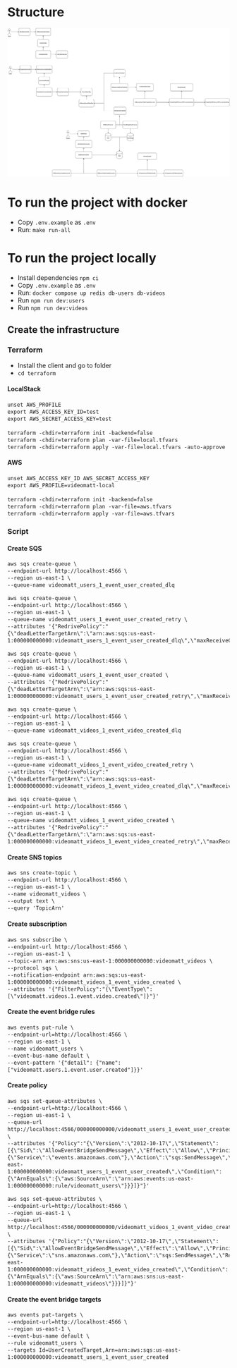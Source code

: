 # Structure

![Videomatt Architecture](videomatt.jpg)

# To run the project with docker

- Copy `.env.example` as `.env`
- Run: `make run-all`

# To run the project locally

- Install dependencies `npm ci`
- Copy `.env.example` as `.env`
- Run: `docker compose up redis db-users db-videos`
- Run `npm run dev:users`
- Run `npm run dev:videos`

## Create the infrastructure

### Terraform

- Install the client and go to folder
- `cd terraform`

#### LocalStack

```
unset AWS_PROFILE
export AWS_ACCESS_KEY_ID=test
export AWS_SECRET_ACCESS_KEY=test

terraform -chdir=terraform init -backend=false
terraform -chdir=terraform plan -var-file=local.tfvars
terraform -chdir=terraform apply -var-file=local.tfvars -auto-approve
```

#### AWS

```
unset AWS_ACCESS_KEY_ID AWS_SECRET_ACCESS_KEY
export AWS_PROFILE=videomatt-local

terraform -chdir=terraform init -backend=false
terraform -chdir=terraform plan -var-file=aws.tfvars
terraform -chdir=terraform apply -var-file=aws.tfvars
```

### Script

#### Create SQS

```
aws sqs create-queue \
--endpoint-url http://localhost:4566 \
--region us-east-1 \
--queue-name videomatt_users_1_event_user_created_dlq
```

```
aws sqs create-queue \
--endpoint-url http://localhost:4566 \
--region us-east-1 \
--queue-name videomatt_users_1_event_user_created_retry \
--attributes '{"RedrivePolicy":"{\"deadLetterTargetArn\":\"arn:aws:sqs:us-east-1:000000000000:videomatt_users_1_event_user_created_dlq\",\"maxReceiveCount\":\"3\"}"}'
```

```
aws sqs create-queue \
--endpoint-url http://localhost:4566 \
--region us-east-1 \
--queue-name videomatt_users_1_event_user_created \
--attributes '{"RedrivePolicy":"{\"deadLetterTargetArn\":\"arn:aws:sqs:us-east-1:000000000000:videomatt_users_1_event_user_created_retry\",\"maxReceiveCount\":\"1\"}"}'
```

```
aws sqs create-queue \
--endpoint-url http://localhost:4566 \
--region us-east-1 \
--queue-name videomatt_videos_1_event_video_created_dlq
```

```
aws sqs create-queue \
--endpoint-url http://localhost:4566 \
--region us-east-1 \
--queue-name videomatt_videos_1_event_video_created_retry \
--attributes '{"RedrivePolicy":"{\"deadLetterTargetArn\":\"arn:aws:sqs:us-east-1:000000000000:videomatt_videos_1_event_video_created_dlq\",\"maxReceiveCount\":\"3\"}"}'
```

```
aws sqs create-queue \
--endpoint-url http://localhost:4566 \
--region us-east-1 \
--queue-name videomatt_videos_1_event_video_created \
--attributes '{"RedrivePolicy":"{\"deadLetterTargetArn\":\"arn:aws:sqs:us-east-1:000000000000:videomatt_videos_1_event_video_created_retry\",\"maxReceiveCount\":\"1\"}"}'
```

#### Create SNS topics

```
aws sns create-topic \
--endpoint-url http://localhost:4566 \
--region us-east-1 \
--name videomatt_videos \
--output text \
--query 'TopicArn'
```

#### Create subscription

```
aws sns subscribe \
--endpoint-url http://localhost:4566 \
--region us-east-1 \
--topic-arn arn:aws:sns:us-east-1:000000000000:videomatt_videos \
--protocol sqs \
--notification-endpoint arn:aws:sqs:us-east-1:000000000000:videomatt_videos_1_event_video_created \
--attributes '{"FilterPolicy":"{\"EventType\":[\"videomatt.videos.1.event.video.created\"]}"}'
```

#### Create the event bridge rules

```
aws events put-rule \
--endpoint-url=http://localhost:4566 \
--region us-east-1 \
--name videomatt_users \
--event-bus-name default \
--event-pattern '{"detail": {"name": ["videomatt.users.1.event.user.created"]}}'
```

#### Create policy

```
aws sqs set-queue-attributes \
--endpoint-url=http://localhost:4566 \
--region us-east-1 \
--queue-url http://localhost:4566/000000000000/videomatt_users_1_event_user_created \
--attributes '{"Policy":"{\"Version\":\"2012-10-17\",\"Statement\":[{\"Sid\":\"AllowEventBridgeSendMessage\",\"Effect\":\"Allow\",\"Principal\":{\"Service\":\"events.amazonaws.com\"},\"Action\":\"sqs:SendMessage\",\"Resource\":\"arn:aws:sqs:us-east-1:000000000000:videomatt_users_1_event_user_created\",\"Condition\":{\"ArnEquals\":{\"aws:SourceArn\":\"arn:aws:events:us-east-1:000000000000:rule/videomatt_users\"}}}]}"}'
```

```
aws sqs set-queue-attributes \
--endpoint-url=http://localhost:4566 \
--region us-east-1 \
--queue-url http://localhost:4566/000000000000/videomatt_videos_1_event_video_created \
--attributes '{"Policy":"{\"Version\":\"2012-10-17\",\"Statement\":[{\"Sid\":\"AllowEventBridgeSendMessage\",\"Effect\":\"Allow\",\"Principal\":{\"Service\":\"sns.amazonaws.com\"},\"Action\":\"sqs:SendMessage\",\"Resource\":\"arn:aws:sqs:us-east-1:000000000000:videomatt_videos_1_event_video_created\",\"Condition\":{\"ArnEquals\":{\"aws:SourceArn\":\"arn:aws:sns:us-east-1:000000000000:videomatt_videos\"}}}]}"}'
```

#### Create the event bridge targets

```
aws events put-targets \
--endpoint-url=http://localhost:4566 \
--region us-east-1 \
--event-bus-name default \
--rule videomatt_users \
--targets Id=UserCreatedTarget,Arn=arn:aws:sqs:us-east-1:000000000000:videomatt_users_1_event_user_created
```
